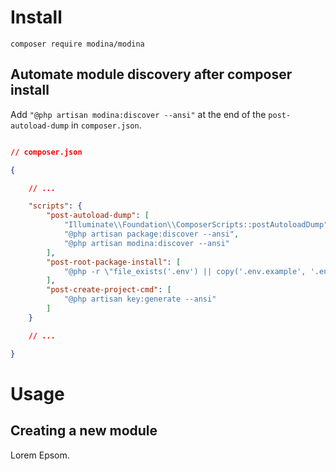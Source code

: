 # Install

`composer require modina/modina`

## Automate module discovery after composer install

Add `"@php artisan modina:discover --ansi"` at the end of the `post-autoload-dump` in `composer.json`.

```json

// composer.json

{

    // ...

    "scripts": {
        "post-autoload-dump": [
            "Illuminate\\Foundation\\ComposerScripts::postAutoloadDump",
            "@php artisan package:discover --ansi",
            "@php artisan modina:discover --ansi"
        ],
        "post-root-package-install": [
            "@php -r \"file_exists('.env') || copy('.env.example', '.env');\""
        ],
        "post-create-project-cmd": [
            "@php artisan key:generate --ansi"
        ]
    }

    // ...

}
```

# Usage

## Creating a new module

Lorem Epsom.
